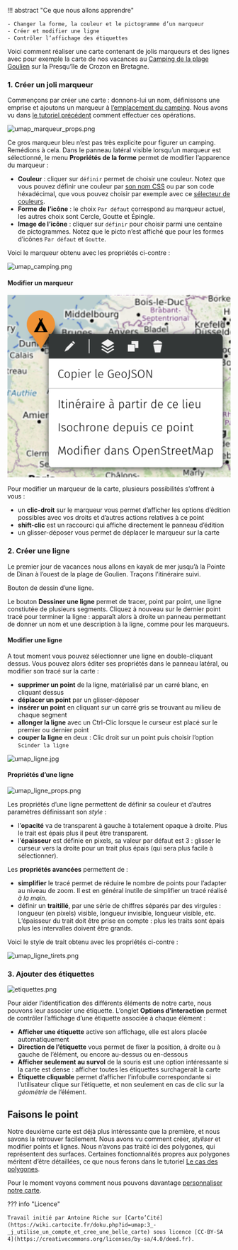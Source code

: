 !!! abstract "Ce que nous allons apprendre"

    - Changer la forme, la couleur et le pictogramme d’un marqueur
    - Créer et modifier une ligne
    - Contrôler l’affichage des étiquettes

Voici comment réaliser une carte contenant de jolis marqueurs et des lignes
avec pour exemple la carte de nos vacances au
[Camping de la plage Goulien](https://www.openstreetmap.org/way/119055693)
sur la Presqu’île de Crozon en Bretagne.

### 1. Créer un joli marqueur

Commençons par créer une carte : donnons-lui un nom, définissons une
emprise et ajoutons un marqueur à [l’emplacement du
camping](http://www.openstreetmap.org/?mlat=48.2387&mlon=-4.5434#map=16/48.2387/-4.5434).
Nous avons vu dans [le tutoriel précédent](2-first-map.md) comment effectuer ces opérations.

![umap_marqueur_props.png](../../static/tutoriels/3-jutilise-un-compte-et-cree-une-belle-carte/umap_marqueur_props.png)

Ce gros marqueur bleu n’est pas très explicite pour figurer un camping.
Remédions à cela. Dans le panneau latéral visible lorsqu’un marqueur est
sélectionné, le menu **Propriétés de la forme** permet de modifier
l’apparence du marqueur :

-   **Couleur** : cliquer sur `définir` permet de choisir une couleur.
    Notez que vous pouvez définir une couleur par [son nom
    CSS](http://www.w3schools.com/cssref/css_colors.asp) ou par son code
    héxadécimal, que vous pouvez choisir par exemple avec ce [sélecteur
    de couleurs](http://htmlcolorcodes.com/fr/selecteur-de-couleur/).
-   **Forme de l’icône** : le choix `Par défaut` correspond au marqueur
    actuel, les autres choix sont Cercle, Goutte et Épingle.
-   **Image de l’icône** : cliquer sur `définir` pour choisir parmi une
    centaine de pictogrammes. Notez que le picto n’est affiché que pour
    les formes d’icônes `Par défaut` et `Goutte`.

Voici le marqueur obtenu avec les propriétés ci-contre :

![umap_camping.png](../../static/tutoriels/3-jutilise-un-compte-et-cree-une-belle-carte/umap_camping.png)

#### Modifier un marqueur

![umap_modifier_marqueur.png](../../static/tutoriels/3-jutilise-un-compte-et-cree-une-belle-carte/umap_modifier_marqueur.png)

Pour modifier un marqueur de la carte, plusieurs possibilités s’offrent à vous :

-   un **clic-droit** sur le marqueur vous permet d’afficher les options
    d’édition possibles avec vos droits et d’autres actions relatives à ce point
-   **shift-clic** est un raccourci qui affiche directement le panneau
    d’édition
-   un glisser-déposer vous permet de déplacer le marqueur sur la carte

### 2. Créer une ligne

Le premier jour de vacances nous allons en kayak de mer jusqu’à la
Pointe de Dinan à l’ouest de la plage de Goulien. Traçons l’itinéraire
suivi.

<shot-scraper
    data-output="static/tutoriels/draw-polyline.png"
    data-url="https://umap.openstreetmap.fr/fr/map/new/"
    data-alt="Bouton de dessin d’une ligne."
    data-width="46"
    data-height="47"
    data-selector=".leaflet-toolbar-icon.umap-draw-polyline"
    data-padding="5"
    >Bouton de dessin d’une ligne.</shot-scraper>

Le bouton **Dessiner une ligne** permet de tracer, point par point,
une ligne constiutée de plusieurs segments.
Cliquez à nouveau sur le dernier point tracé pour
terminer la ligne : apparaît alors à droite un panneau permettant de
donner un nom et une description à la ligne, comme pour les marqueurs.

#### Modifier une ligne

A tout moment vous pouvez sélectionner une ligne en double-cliquant
dessus. Vous pouvez alors éditer ses propriétés dans le panneau latéral,
ou modifier son tracé sur la carte :

-   **supprimer un point** de la ligne, matérialisé par un carré blanc,
    en cliquant dessus
-   **déplacer un point** par un glisser-déposer
-   **insérer un point** en cliquant sur un carré gris se trouvant au
    milieu de chaque segment
-   **allonger la ligne** avec un Ctrl-Clic lorsque le curseur est placé
    sur le premier ou dernier point
-   **couper la ligne** en deux : Clic droit sur un point puis choisir
    l’option `Scinder la ligne`

![umap_ligne.jpg](../../static/tutoriels/3-jutilise-un-compte-et-cree-une-belle-carte/umap_ligne.jpg)

#### Propriétés d’une ligne

![umap_ligne_props.png](../../static/tutoriels/3-jutilise-un-compte-et-cree-une-belle-carte/umap_ligne_props.png)

Les propriétés d’une
ligne permettent de définir sa couleur et d’autres paramètres
définissant son *style* :

-   l’**opacité** va de transparent à gauche à totalement opaque à
    droite. Plus le trait est épais plus il peut être transparent.
-   l’**épaisseur** est définie en pixels, sa valeur par défaut est 3 :
    glisser le curseur vers la droite pour un trait plus épais (qui sera
    plus facile à sélectionner).

Les **propriétés avancées** permettent de :

-   **simplifier** le tracé permet de réduire le nombre de points pour
    l’adapter au niveau de zoom. Il est en général inutile de simplifier
    un tracé réalisé *à la main*.
-   définir un **traitillé**, par une série de chiffres séparés par des
    virgules : longueur (en pixels) visible, longueur invisible,
    longueur visible, etc. L’épaisseur du trait doit être prise en
    compte : plus les traits sont épais plus les intervalles doivent
    être grands.

Voici le style de trait obtenu avec les propriétés ci-contre :

![umap_ligne_tirets.png](../../static/tutoriels/3-jutilise-un-compte-et-cree-une-belle-carte/umap_ligne_tirets.png)

### 3. Ajouter des étiquettes

![etiquettes.png](../../static/tutoriels/3-jutilise-un-compte-et-cree-une-belle-carte/etiquettes.png)

Pour aider l’identification des
différents éléments de notre carte, nous pouvons leur associer une
étiquette. L’onglet **Options d’interaction** permet de contrôler
l’affichage d’une étiquette associée à chaque élément :

-   **Afficher une étiquette** active son affichage, elle est alors
    placée automatiquement
-   **Direction de l’étiquette** vous permet de fixer la position, à
    droite ou à gauche de l’élément, ou encore au-dessus ou en-dessous
-   **Afficher seulement au survol** de la souris est une option
    intéressante si la carte est dense : afficher toutes les étiquettes
    surchagerait la carte
-   **Étiquette cliquable** permet d’afficher l’infobulle correspondante
    si l’utilisateur clique sur l’étiquette, et non seulement en cas de
    clic sur la *géométrie* de l’élément.


## Faisons le point

Notre deuxième carte est déjà plus intéressante que la première, et nous
savons la retrouver facilement. Nous avons vu comment créer, *styliser*
et modifier points et lignes. Nous n’avons pas traité ici des polygones,
qui représentent des surfaces. Certaines fonctionnalités propres aux
polygones méritent d’être détaillées, ce que nous ferons dans le
tutoriel [Le cas des polygones](8-polygons.md).

Pour le moment voyons comment nous pouvons davantage
[personnaliser notre carte](4-customize-map.md).

??? info "Licence"

    Travail initié par Antoine Riche sur [Carto’Cité](https://wiki.cartocite.fr/doku.php?id=umap:3_-_j_utilise_un_compte_et_cree_une_belle_carte) sous licence [CC-BY-SA 4](https://creativecommons.org/licenses/by-sa/4.0/deed.fr).

